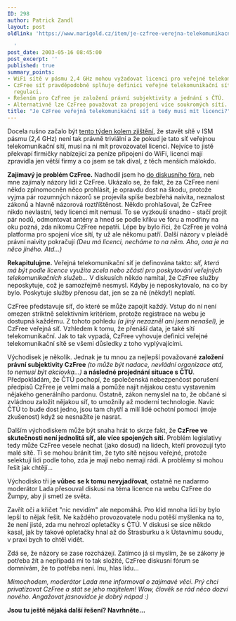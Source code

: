 ```yaml
---
ID: 298
author: Patrick Zandl
layout: post
oldlink: 'https://www.marigold.cz/item/je-czfree-verejna-telekomunikacni-sit-a-tedy-musi-mit-licenci

  '
post_date: 2003-05-16 08:45:00
post_excerpt: ''
published: true
summary_points:
- WiFi sítě v pásmu 2,4 GHz mohou vyžadovat licenci pro veřejné telekomunikační sítě.
- CzFree síť pravděpodobně splňuje definici veřejné telekomunikační sítě a podléhá
  regulaci.
- Řešením pro CzFree je založení právní subjektivity a jednání s ČTÚ.
- Alternativně lze CzFree považovat za propojení více soukromých sítí.
title: "Je CzFree veřejná telekomunikační síť a tedy musí mít licenci?"
---
```


<p>
Docela rušno začalo být <A href="/zprava.html?id=22875">tento týden kolem zjištění,</A> že stavět sítě v ISM pásmu (2,4 GHz) není tak právně triviální a že pokud je tato síť veřejnou telekomunikační sítí, musí na ni mít provozovatel licenci. Nejvíce to jistě překvapí firmičky nabízející za peníze připojení do WiFi, licenci mají zpravidla jen větší firmy a co jsem se tak díval, z těch menších málokdo. </p>

<p>
<STRONG>Zajímavý je problém CzFree.</STRONG> Nadhodil jsem ho <A href="http://www.czfree.net/forum/showthread.php?s=&amp;threadid=4111" target=_blank>do diskusního fóra</A>, neb mne zajímaly názory lidí z CzFree. Ukázalo se, že fakt, že za CzFree není někdo zplnomocněn něco prohlásit, je opravdu dost na škodu, protože vyjma pár rozumných názorů se projevila spíše bezbřehá naivita, neznalost zákonů a hlavně názorová roztříštěnost. Někdo prohlašoval, že CzFree nikdo nevlastní, tedy licenci mít nemusí. To se vyzkouší snadno - stačí projít pár nodů, odmontovat antény a hned se podle křiku ve fóru a modřiny na oku pozná, zda nikomu CzFree nepatří. Lépe by bylo říci, že CzFree je volná platforma pro spojení více sítí, ty už ale někomu patří. Další názory v pleiádě právní naivity pokračují <EM>(Deu má licenci, necháme to na něm. Aha, ona je na něco jiného. Atd...)</EM></p>

<p>
<STRONG>Rekapitulujme.</STRONG> Veřejná telekomunikační síť je definována takto: <EM>síť, která má být podle licence využita zcela nebo zčásti pro poskytování veřejných telekomunikačních služeb...</EM> V diskusích někdo namítal, že CzFree služby neposkytuje, což je samozřejmě nesmysl. Kdyby je neposkytovalo, na co by bylo. Poskytuje služby přenosu dat, jen se za ně (někdy!) neplatí. </p>

<p>
CzFree představuje síť, do které se může zapojit každý. Vstup do ní není omezen striktně selektivním kritériem, protože registrace na webu je dostupná každému. Z tohoto pohledu <EM>(a jiný nezazněl ani jsem nenašel),</EM> je CzFree veřejná síť. Vzhledem k tomu, že přenáší data, je také sítí telekomunikační. Jak to tak vypadá, CzFree vyhovuje definici veřejné telekomunikační sítě se všemi důsledky z toho vyplývajícími. </p>

<p>
Východisek je několik. Jednak je tu mnou za nejlepší považované <STRONG>založení právní subjektivity CzFree</STRONG> <EM>(to může být nadace, nevládní organizace atd, to nemusí být akciovka...)</EM> <STRONG>a následné projednání situace s ČTÚ</STRONG>. Předpokládám, že ČTÚ pochopí, že společenská nebezpenčost porušení předpisů CzFree je velmi malá a pomůže najít nějakou cestu vystavením nějakého generálního pardonu. Ostatně, zákon nemyslel na to, že občané si zvládnou založit nějakou síť, to umožnily až moderní technologie. Navíc ČTÚ to bude dost jedno, jsou tam chytří a milí lidé ochotní pomoci (moje zkušenost) když se nesnažíte je nasrat.</p>

<p>
Dalším východiskem může být snaha hrát to skrze fakt, že <STRONG>CzFree ve skutečnosti není jednolitá síť, ale více spojených sítí.</STRONG> Problém legislativy tedy může CzFree vesele nechat (jako dosud) na lidech, kteří provozují tyto malé sítě. Ti se mohou bránit tím, že tyto sítě nejsou veřejné, protože selektují lidi podle toho, zda je mají nebo nemají rádi.&#160;A problémy si mohou řešit jak chtějí...</p>

<p>
Východisko tři j<STRONG>e vůbec se k tomu nevyjadřovat</STRONG>, ostatně ne nadarmo moderátor Lada přesouval diskusi na téma licence na webu CzFree&#160;do Žumpy, aby ji smetl ze světa. </p>

<p>
Zavřít oči a křičet "nic nevidím" ale nepomáhá. Pro klid mnoha lidí by bylo lepší to nějak řešit. Ne každého provozovatele nodu potěší myšlenka na to, že není jisté, zda mu nehrozí opletačky s ČTÚ. V diskusi se sice někdo kasal, jak by takové opletačky hnal až do Štrasburku a k Ústavnímu soudu, v praxi bych to chtěl vidět. </p>

<p>
Zdá se, že názory se zase rozcházejí. Zatímco já si myslím, že se zákony je potřeba žít a nepřipadá mi to tak složité, CzFree diskusní fórum se domnívám, že to potřeba není. Inu, hlas lidu...</p>

<p>
<EM>Mimochodem, moderátor Lada mne informoval o zajímavé věci. Prý chci privatizovat CzFree a stát se jeho majitelem! Wow, člověk se rád něco dozví nového. Angažovat jasnovidce je dobrý nápad :)</EM></p>

<p>
<STRONG>Jsou tu ještě nějaká další řešení? Navrhněte...</STRONG></p>